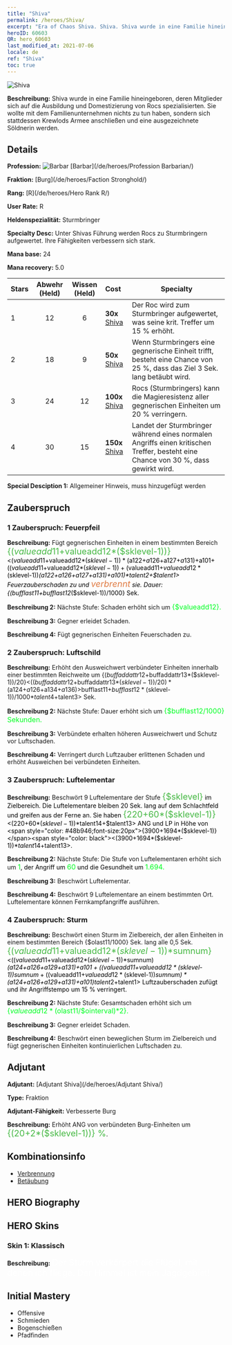 ```yaml
---
title: "Shiva"
permalink: /heroes/Shiva/
excerpt: "Era of Chaos Shiva. Shiva. Shiva wurde in eine Familie hineingeboren, deren Mitglieder sich auf die Ausbildung und Domestizierung von Rocs spezialisierten. Sie wollte mit dem Familienunternehmen nichts zu tun haben, sondern sich stattdessen Krewlods Armee anschließen und eine ausgezeichnete Söldnerin werden."
heroID: 60603
QR: hero_60603
last_modified_at: 2021-07-06
locale: de
ref: "Shiva"
toc: true
---
```

  ![Shiva](/images/h/h_Shiwa.jpg)

 **Beschreibung:** Shiva wurde in eine Familie hineingeboren, deren Mitglieder sich auf die Ausbildung und Domestizierung von Rocs spezialisierten. Sie wollte mit dem Familienunternehmen nichts zu tun haben, sondern sich stattdessen Krewlods Armee anschließen und eine ausgezeichnete Söldnerin werden.
## Details
 **Profession:** ![Barbar](/images/h/h_prof_7.png)  [Barbar](/de/heroes/Profession Barbarian/)

 **Fraktion:** [Burg](/de/heroes/Faction Stronghold/)

 **Rang:** [R](/de/heroes/Hero Rank R/)

 **User Rate:** R

 **Heldenspezialität:** Sturmbringer

 **Specialty Desc:** Unter Shivas Führung werden Rocs zu Sturmbringern aufgewertet. Ihre Fähigkeiten verbessern sich stark.

 **Mana base:** 24

 **Mana recovery:** 5.0


  | Stars | Abwehr (Held) | Wissen (Held) | Cost |     Specialty     |
  |---------|:---------------:|:---------------:|:--|--------------------|
  |    1    | 12 | 6 | **30x** [Shiva](/ItemsDE/her_376/) | Der Roc wird zum Sturmbringer aufgewertet, was seine krit. Treffer um 15 % erhöht. |
  |    2    | 18 | 9 | **50x** [Shiva](/ItemsDE/her_376/) | Wenn Sturmbringers <Donner> eine gegnerische Einheit trifft, besteht eine Chance von 25 %, dass das Ziel 3 Sek. lang betäubt wird. |
  |    3    | 24 | 12 | **100x** [Shiva](/ItemsDE/her_376/) | Rocs (Sturmbringers) <Wirbelsturmbarriere> kann die Magieresistenz aller gegnerischen Einheiten um 20 % verringern. |
  |    4    | 30 | 15 | **150x** [Shiva](/ItemsDE/her_376/) | Landet der Sturmbringer während eines normalen Angriffs einen kritischen Treffer, besteht eine Chance von 30 %, dass <Donner> gewirkt wird. |

 **Special Desciption 1:** Allgemeiner Hinweis, muss hinzugefügt werden

## Zauberspruch
### 1 Zauberspruch: Feuerpfeil
 **Beschreibung:** Fügt gegnerischen Einheiten in einem bestimmten Bereich <span style="color: #48b946;font-size:20px">{($valueadd11+$valueadd12*($sklevel-1))}</span><span style="color: black"><($valueadd11+$valueadd12*($sklevel-1))*($a122+$a126+$a127+$a131)+$a101+(($valueadd11+$valueadd12*($sklevel-1))+($valueadd11+$valueadd12*($sklevel-1))*($a122+$a126+$a127+$a131)+$a101)*$talent2+$talent1> Feuerzauberschaden zu und <span style="color: #e07c44;font-size:20px">verbrennt</span><span style="color: black"> sie. Dauer: {($bufflast11+$bufflast12*($sklevel-1))/1000} Sek.

 **Beschreibung 2:** Nächste Stufe: Schaden erhöht sich um <span style="color: #00ff22;font-size:16px">{$valueadd12}.</span><span style="color: black">

 **Beschreibung 3:** Gegner erleidet Schaden.

 **Beschreibung 4:** Fügt gegnerischen Einheiten Feuerschaden zu.

### 2 Zauberspruch: Luftschild
 **Beschreibung:** Erhöht den Ausweichwert verbündeter Einheiten innerhalb einer bestimmten Reichweite um {($buffaddattr12+$buffaddattr13*($sklevel-1))/20}<(($buffaddattr12+$buffaddattr13*($sklevel-1))/20)*($a124+$a126+$a134+$a136)> % und gewährt ihnen Immunität gegen Luftzauberschaden. Dauer: <span style="color: #48b946;font-size:20px">{($bufflast11+$bufflast12*($sklevel-1))/1000}</span><span style="color: black"><($bufflast11+$bufflast12*($sklevel-1))/1000*$talent4+$talent3> Sek.

 **Beschreibung 2:** Nächste Stufe: Dauer erhöht sich um <span style="color: #00ff22;font-size:16px">{$bufflast12/1000} Sekunden.</span><span style="color: black">

 **Beschreibung 3:** Verbündete erhalten höheren Ausweichwert und Schutz vor Luftschaden.

 **Beschreibung 4:** Verringert durch Luftzauber erlittenen Schaden und erhöht Ausweichen bei verbündeten Einheiten.

### 3 Zauberspruch: Luftelementar
 **Beschreibung:** Beschwört 9 Luftelementare der Stufe <span style="color: #48b946;font-size:20px">{$sklevel}</span><span style="color: black"> im Zielbereich. Die Luftelementare bleiben 20 Sek. lang auf dem Schlachtfeld und greifen aus der Ferne an. Sie haben <span style="color: #48b946;font-size:20px">{220+60*($sklevel-1)}</span><span style="color: black"><(220+60*($sklevel-1))*$talent14+$talent13> ANG und LP in Höhe von <span style="color: #48b946;font-size:20px">{3900+1694*($sklevel-1)}</span><span style="color: black"><(3900+1694*($sklevel-1))*$talent14+$talent13>.

 **Beschreibung 2:** Nächste Stufe: Die Stufe von Luftelementaren erhöht sich um <span style="color: #00ff22;font-size:16px">1</span><span style="color: black">, der Angriff um <span style="color: #00ff22;font-size:16px">60</span><span style="color: black"> und die Gesundheit um <span style="color: #00ff22;font-size:16px">1.694.</span><span style="color: black">

 **Beschreibung 3:** Beschwört Luftelementar.

 **Beschreibung 4:** Beschwört 9 Luftelementare an einem bestimmten Ort. Luftelementare können Fernkampfangriffe ausführen.

### 4 Zauberspruch: Sturm
 **Beschreibung:** Beschwört einen Sturm im Zielbereich, der allen Einheiten in einem bestimmten Bereich {$olast11/1000} Sek. lang alle 0,5 Sek. <span style="color: #48b946;font-size:20px">{($valueadd11+$valueadd12*($sklevel-1))*$sumnum}</span><span style="color: black"><(($valueadd11+$valueadd12*($sklevel-1))*$sumnum)*($a124+$a126+$a129+$a131)+$a101+(($valueadd11+$valueadd12*($sklevel-1))*$sumnum+(($valueadd11+$valueadd12*($sklevel-1))*$sumnum)*($a124+$a126+$a129+$a131)+$a101)*$talent2+$talent1> Luftzauberschaden zufügt und ihr Angriffstempo um 15 % verringert.

 **Beschreibung 2:** Nächste Stufe: Gesamtschaden erhöht sich um <span style="color: #00ff22;font-size:16px">{$valueadd12*($olast11/$ointerval)*2}.</span><span style="color: black">

 **Beschreibung 3:** Gegner erleidet Schaden.

 **Beschreibung 4:** Beschwört einen beweglichen Sturm im Zielbereich und fügt gegnerischen Einheiten kontinuierlichen Luftschaden zu.


## Adjutant

 **Adjutant:**  [Adjutant Shiva](/de/heroes/Adjutant Shiva/) 

 **Type:**  Fraktion 

 **Adjutant-Fähigkeit:**  Verbesserte Burg 

 **Beschreibung:** Erhöht ANG von verbündeten Burg-Einheiten um <span style="color: #48b946;font-size:20px">{(20+2*($sklevel-1))} %</span><span style="color: black">.

## Kombinationsinfo

* [Verbrennung](/de/combination/Verbrennung/) 
* [Betäubung](/de/combination/Betäubung/) 

## HERO Biography

## HERO Skins
### Skin 1: **Klassisch**

 **Beschreibung:** <span style="color: #ffffff;font-size:20px">Der Sturm verkörpert die Flügel, mit denen ich fliege. Der Himmel ist mein Jagdgebiet!</span>



## Initial Mastery
   - Offensive
   - Schmieden
   - Bogenschießen
   - Pfadfinden
